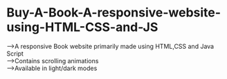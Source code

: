 # Buy-A-Book-A-responsive-website-using-HTML-CSS-and-JS
-->A responsive Book website primarily made using HTML,CSS and Java Script<br>
-->Contains scrolling animations<br>
-->Available in light/dark modes
